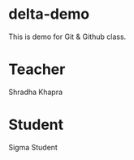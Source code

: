 # delta-demo
This is demo for Git &amp; Github class.

# Teacher
Shradha Khapra

# Student
Sigma Student